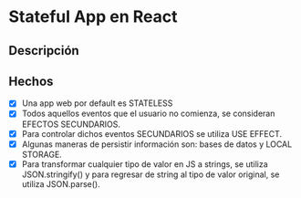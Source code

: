 # Stateful App en React 

## Descripción




## Hechos

  - [x] Una app web por default es STATELESS
  - [x] Todos aquellos eventos que el usuario no comienza, se consideran EFECTOS SECUNDARIOS.
  - [x] Para controlar dichos eventos SECUNDARIOS se utiliza USE EFFECT.
  - [x] Algunas maneras de persistir información son: bases de datos y LOCAL STORAGE.
  - [x] Para transformar cualquier tipo de valor en JS a strings, se utiliza JSON.stringify() y para regresar de string al tipo de valor original, se utiliza JSON.parse().